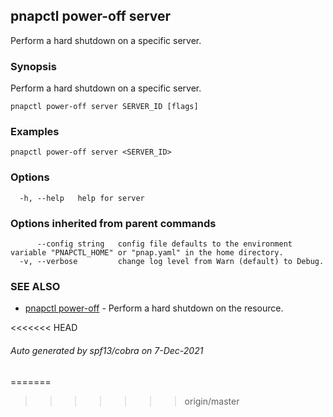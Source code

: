 ## pnapctl power-off server

Perform a hard shutdown on a specific server.

### Synopsis

Perform a hard shutdown on a specific server.

```
pnapctl power-off server SERVER_ID [flags]
```

### Examples

```
pnapctl power-off server <SERVER_ID>
```

### Options

```
  -h, --help   help for server
```

### Options inherited from parent commands

```
      --config string   config file defaults to the environment variable "PNAPCTL_HOME" or "pnap.yaml" in the home directory.
  -v, --verbose         change log level from Warn (default) to Debug.
```

### SEE ALSO

* [pnapctl power-off](pnapctl_power-off.md)	 - Perform a hard shutdown on the resource.

<<<<<<< HEAD
###### Auto generated by spf13/cobra on 7-Dec-2021
=======
>>>>>>> origin/master
